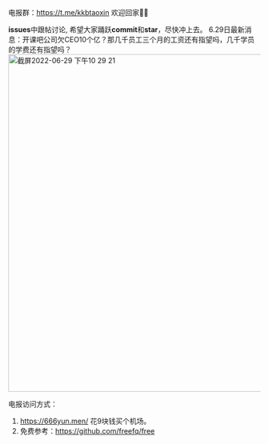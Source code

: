 电报群：https://t.me/kkbtaoxin 欢迎回家🌺🌺

**issues**中跟帖讨论, 希望大家踊跃**commit**和**star**，尽快冲上去。
6.29日最新消息：开课吧公司欠CEO10个亿？那几千员工三个月的工资还有指望吗，几千学员的学费还有指望吗？
<img width="675" alt="截屏2022-06-29 下午10 29 21" src="https://user-images.githubusercontent.com/108401943/176462661-87af82df-19c0-401c-a7b8-3c84fe487bb5.png">


电报访问方式：
1. https://666yun.men/ 花9块钱买个机场。
2. 免费参考：https://github.com/freefq/free
